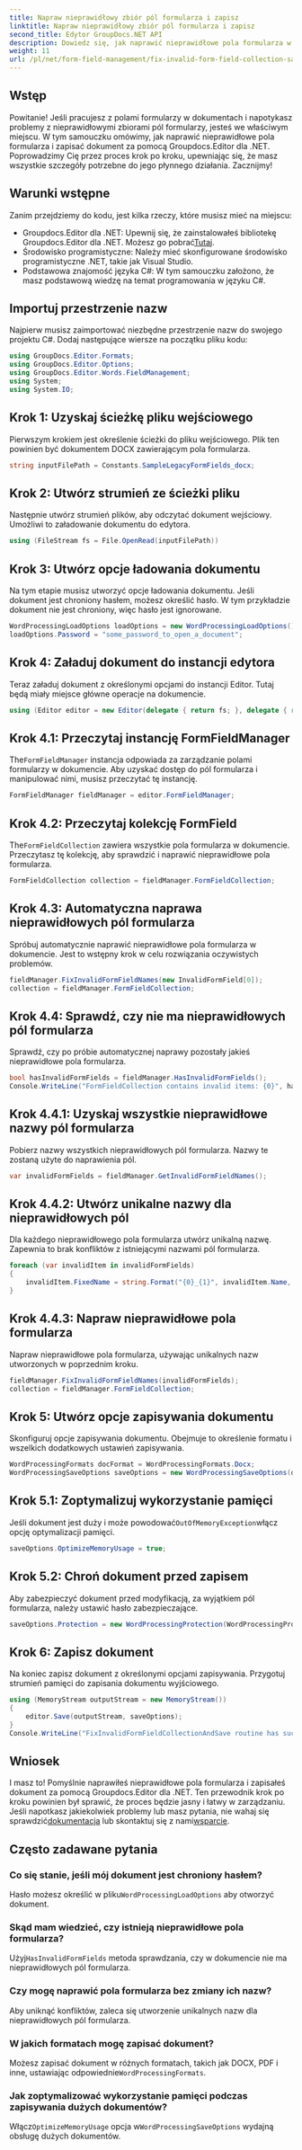 ```yaml
---
title: Napraw nieprawidłowy zbiór pól formularza i zapisz
linktitle: Napraw nieprawidłowy zbiór pól formularza i zapisz
second_title: Edytor GroupDocs.NET API
description: Dowiedz się, jak naprawić nieprawidłowe pola formularza w DOCX za pomocą Groupdocs.Editor dla .NET. Postępuj zgodnie z tym przewodnikiem, aby mieć pewność, że Twoje dokumenty są wolne od błędów i bezpiecznie je zapisywać.
weight: 11
url: /pl/net/form-field-management/fix-invalid-form-field-collection-save/
---
```

## Wstęp
Powitanie! Jeśli pracujesz z polami formularzy w dokumentach i napotykasz problemy z nieprawidłowymi zbiorami pól formularzy, jesteś we właściwym miejscu. W tym samouczku omówimy, jak naprawić nieprawidłowe pola formularza i zapisać dokument za pomocą Groupdocs.Editor dla .NET. Poprowadzimy Cię przez proces krok po kroku, upewniając się, że masz wszystkie szczegóły potrzebne do jego płynnego działania. Zacznijmy!
## Warunki wstępne
Zanim przejdziemy do kodu, jest kilka rzeczy, które musisz mieć na miejscu:
-  Groupdocs.Editor dla .NET: Upewnij się, że zainstalowałeś bibliotekę Groupdocs.Editor dla .NET. Możesz go pobrać[Tutaj](https://releases.groupdocs.com/editor/net/).
- Środowisko programistyczne: Należy mieć skonfigurowane środowisko programistyczne .NET, takie jak Visual Studio.
- Podstawowa znajomość języka C#: W tym samouczku założono, że masz podstawową wiedzę na temat programowania w języku C#.
## Importuj przestrzenie nazw
Najpierw musisz zaimportować niezbędne przestrzenie nazw do swojego projektu C#. Dodaj następujące wiersze na początku pliku kodu:
```csharp
using GroupDocs.Editor.Formats;
using GroupDocs.Editor.Options;
using GroupDocs.Editor.Words.FieldManagement;
using System;
using System.IO;
```
## Krok 1: Uzyskaj ścieżkę pliku wejściowego
Pierwszym krokiem jest określenie ścieżki do pliku wejściowego. Plik ten powinien być dokumentem DOCX zawierającym pola formularza.
```csharp
string inputFilePath = Constants.SampleLegacyFormFields_docx;
```
## Krok 2: Utwórz strumień ze ścieżki pliku
Następnie utwórz strumień plików, aby odczytać dokument wejściowy. Umożliwi to załadowanie dokumentu do edytora.
```csharp
using (FileStream fs = File.OpenRead(inputFilePath))
```
## Krok 3: Utwórz opcje ładowania dokumentu
Na tym etapie musisz utworzyć opcje ładowania dokumentu. Jeśli dokument jest chroniony hasłem, możesz określić hasło. W tym przykładzie dokument nie jest chroniony, więc hasło jest ignorowane.
```csharp
WordProcessingLoadOptions loadOptions = new WordProcessingLoadOptions();
loadOptions.Password = "some_password_to_open_a_document";
```
## Krok 4: Załaduj dokument do instancji edytora
Teraz załaduj dokument z określonymi opcjami do instancji Editor. Tutaj będą miały miejsce główne operacje na dokumencie.
```csharp
using (Editor editor = new Editor(delegate { return fs; }, delegate { return loadOptions; }))
```
## Krok 4.1: Przeczytaj instancję FormFieldManager
 The`FormFieldManager` instancja odpowiada za zarządzanie polami formularzy w dokumencie. Aby uzyskać dostęp do pól formularza i manipulować nimi, musisz przeczytać tę instancję.
```csharp
FormFieldManager fieldManager = editor.FormFieldManager;
```
## Krok 4.2: Przeczytaj kolekcję FormField
 The`FormFieldCollection` zawiera wszystkie pola formularza w dokumencie. Przeczytasz tę kolekcję, aby sprawdzić i naprawić nieprawidłowe pola formularza.
```csharp
FormFieldCollection collection = fieldManager.FormFieldCollection;
```
## Krok 4.3: Automatyczna naprawa nieprawidłowych pól formularza
Spróbuj automatycznie naprawić nieprawidłowe pola formularza w dokumencie. Jest to wstępny krok w celu rozwiązania oczywistych problemów.
```csharp
fieldManager.FixInvalidFormFieldNames(new InvalidFormField[0]);
collection = fieldManager.FormFieldCollection;
```
## Krok 4.4: Sprawdź, czy nie ma nieprawidłowych pól formularza
Sprawdź, czy po próbie automatycznej naprawy pozostały jakieś nieprawidłowe pola formularza.
```csharp
bool hasInvalidFormFields = fieldManager.HasInvalidFormFields();
Console.WriteLine("FormFieldCollection contains invalid items: {0}", hasInvalidFormFields);
```
## Krok 4.4.1: Uzyskaj wszystkie nieprawidłowe nazwy pól formularza
Pobierz nazwy wszystkich nieprawidłowych pól formularza. Nazwy te zostaną użyte do naprawienia pól.
```csharp
var invalidFormFields = fieldManager.GetInvalidFormFieldNames();
```
## Krok 4.4.2: Utwórz unikalne nazwy dla nieprawidłowych pól
Dla każdego nieprawidłowego pola formularza utwórz unikalną nazwę. Zapewnia to brak konfliktów z istniejącymi nazwami pól formularza.
```csharp
foreach (var invalidItem in invalidFormFields)
{
    invalidItem.FixedName = string.Format("{0}_{1}", invalidItem.Name, Guid.NewGuid());
}
```
## Krok 4.4.3: Napraw nieprawidłowe pola formularza
Napraw nieprawidłowe pola formularza, używając unikalnych nazw utworzonych w poprzednim kroku.
```csharp
fieldManager.FixInvalidFormFieldNames(invalidFormFields);
collection = fieldManager.FormFieldCollection;
```
## Krok 5: Utwórz opcje zapisywania dokumentu
Skonfiguruj opcje zapisywania dokumentu. Obejmuje to określenie formatu i wszelkich dodatkowych ustawień zapisywania.
```csharp
WordProcessingFormats docFormat = WordProcessingFormats.Docx;
WordProcessingSaveOptions saveOptions = new WordProcessingSaveOptions(docFormat);
```
## Krok 5.1: Zoptymalizuj wykorzystanie pamięci
 Jeśli dokument jest duży i może powodować`OutOfMemoryException`włącz opcję optymalizacji pamięci.
```csharp
saveOptions.OptimizeMemoryUsage = true;
```
## Krok 5.2: Chroń dokument przed zapisem
Aby zabezpieczyć dokument przed modyfikacją, za wyjątkiem pól formularza, należy ustawić hasło zabezpieczające.
```csharp
saveOptions.Protection = new WordProcessingProtection(WordProcessingProtectionType.AllowOnlyFormFields, "write_password");
```
## Krok 6: Zapisz dokument
Na koniec zapisz dokument z określonymi opcjami zapisywania. Przygotuj strumień pamięci do zapisania dokumentu wyjściowego.
```csharp
using (MemoryStream outputStream = new MemoryStream())
{
    editor.Save(outputStream, saveOptions);
}
Console.WriteLine("FixInvalidFormFieldCollectionAndSave routine has successfully finished");
```
## Wniosek
 I masz to! Pomyślnie naprawiłeś nieprawidłowe pola formularza i zapisałeś dokument za pomocą Groupdocs.Editor dla .NET. Ten przewodnik krok po kroku powinien był sprawić, że proces będzie jasny i łatwy w zarządzaniu. Jeśli napotkasz jakiekolwiek problemy lub masz pytania, nie wahaj się sprawdzić[dokumentacja](https://tutorials.groupdocs.com/editor/net/) lub skontaktuj się z nami[wsparcie](https://forum.groupdocs.com/c/editor/20).
## Często zadawane pytania
### Co się stanie, jeśli mój dokument jest chroniony hasłem?
 Hasło możesz określić w pliku`WordProcessingLoadOptions` aby otworzyć dokument.
### Skąd mam wiedzieć, czy istnieją nieprawidłowe pola formularza?
 Użyj`HasInvalidFormFields` metoda sprawdzania, czy w dokumencie nie ma nieprawidłowych pól formularza.
### Czy mogę naprawić pola formularza bez zmiany ich nazw?
Aby uniknąć konfliktów, zaleca się utworzenie unikalnych nazw dla nieprawidłowych pól formularza.
### W jakich formatach mogę zapisać dokument?
 Możesz zapisać dokument w różnych formatach, takich jak DOCX, PDF i inne, ustawiając odpowiednie`WordProcessingFormats`.
### Jak zoptymalizować wykorzystanie pamięci podczas zapisywania dużych dokumentów?
 Włącz`OptimizeMemoryUsage` opcja w`WordProcessingSaveOptions` wydajną obsługę dużych dokumentów.